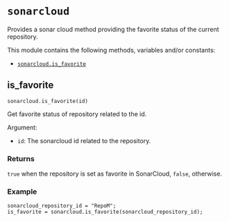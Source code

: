# `sonarcloud`

Provides a sonar cloud method providing the favorite status of the current repository.

This module contains the following methods, variables and/or constants:

- [`sonarcloud.is_favorite`](#sonarcloud-is-favorite)

## is_favorite

`sonarcloud.is_favorite(id)`

Get favorite status of repository related to the id.

Argument:

- `id`: The sonarcloud id related to the repository.

### Returns

`true` when the repository is set as favorite in SonarCloud, `false`, otherwise.

### Example
      

```
sonarcloud_repository_id = "RepoM";
is_favorite = sonarcloud.is_favorite(sonarcloud_repository_id);
```


